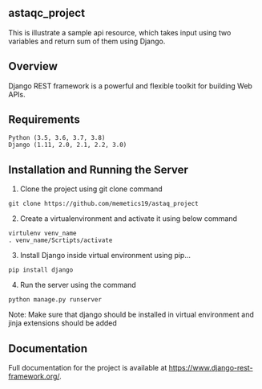 ## astaqc_project

This is illustrate a sample api resource, which takes input using two variables and return sum of them using Django.
## Overview

Django REST framework is a powerful and flexible toolkit for building Web APIs.

## Requirements


    Python (3.5, 3.6, 3.7, 3.8)
    Django (1.11, 2.0, 2.1, 2.2, 3.0)

## Installation and Running the Server 


 1. Clone the project using git clone command
 ```
 git clone https://github.com/memetics19/astaq_project
 ```

 2. Create a virtualenvironment and activate it using below command 
 
 ```
 virtulenv venv_name
 . venv_name/Scrtipts/activate
 
 ```
 3. Install Django inside virtual environment using pip...
 ```
 pip install django
 ```
 4. Run the server using the command 
 ```
 python manage.py runserver 
 ```
 
 Note: Make sure that django should be installed in virtual environment and jinja extensions should be added

## Documentation

Full documentation for the project is available at https://www.django-rest-framework.org/.
